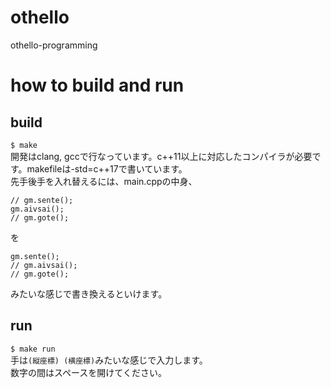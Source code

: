 # othello
othello-programming
# how to build and run
## build  
`$ make`  
開発はclang, gccで行なっています。c++11以上に対応したコンパイラが必要です。makefileは-std=c++17で書いています。  
先手後手を入れ替えるには、main.cppの中身、
```
// gm.sente();
gm.aivsai();
// gm.gote();
```
を  
```
gm.sente();
// gm.aivsai();
// gm.gote();
```
みたいな感じで書き換えるといけます。  

## run
`$ make run`  
手は`(縦座標) (横座標)`みたいな感じで入力します。  
数字の間はスペースを開けてください。  
